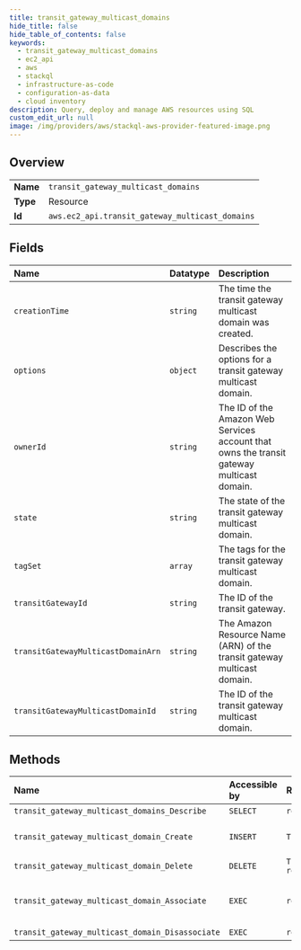 ```yaml
---
title: transit_gateway_multicast_domains
hide_title: false
hide_table_of_contents: false
keywords:
  - transit_gateway_multicast_domains
  - ec2_api
  - aws    
  - stackql
  - infrastructure-as-code
  - configuration-as-data
  - cloud inventory
description: Query, deploy and manage AWS resources using SQL
custom_edit_url: null
image: /img/providers/aws/stackql-aws-provider-featured-image.png
---
```

  
    

## Overview
<table><tbody>
<tr><td><b>Name</b></td><td><code>transit_gateway_multicast_domains</code></td></tr>
<tr><td><b>Type</b></td><td>Resource</td></tr>
<tr><td><b>Id</b></td><td><code>aws.ec2_api.transit_gateway_multicast_domains</code></td></tr>
</tbody></table>

## Fields
| Name | Datatype | Description |
|:-----|:---------|:------------|
| `creationTime` | `string` | The time the transit gateway multicast domain was created. |
| `options` | `object` | Describes the options for a transit gateway multicast domain. |
| `ownerId` | `string` |  The ID of the Amazon Web Services account that owns the transit gateway multicast domain. |
| `state` | `string` | The state of the transit gateway multicast domain. |
| `tagSet` | `array` | The tags for the transit gateway multicast domain. |
| `transitGatewayId` | `string` | The ID of the transit gateway. |
| `transitGatewayMulticastDomainArn` | `string` | The Amazon Resource Name (ARN) of the transit gateway multicast domain. |
| `transitGatewayMulticastDomainId` | `string` | The ID of the transit gateway multicast domain. |
## Methods
| Name | Accessible by | Required Params | Description |
|:-----|:--------------|:----------------|:------------|
| `transit_gateway_multicast_domains_Describe` | `SELECT` | `region` | Describes one or more transit gateway multicast domains. |
| `transit_gateway_multicast_domain_Create` | `INSERT` | `TransitGatewayId, region` | &lt;p&gt;Creates a multicast domain using the specified transit gateway.&lt;/p&gt; &lt;p&gt;The transit gateway must be in the available state before you create a domain. Use &lt;a href="https://docs.aws.amazon.com/AWSEC2/latest/APIReference/API_DescribeTransitGateways.html"&gt;DescribeTransitGateways&lt;/a&gt; to see the state of transit gateway.&lt;/p&gt; |
| `transit_gateway_multicast_domain_Delete` | `DELETE` | `TransitGatewayMulticastDomainId, region` | Deletes the specified transit gateway multicast domain. |
| `transit_gateway_multicast_domain_Associate` | `EXEC` | `region` | &lt;p&gt;Associates the specified subnets and transit gateway attachments with the specified transit gateway multicast domain.&lt;/p&gt; &lt;p&gt;The transit gateway attachment must be in the available state before you can add a resource. Use &lt;a href="https://docs.aws.amazon.com/AWSEC2/latest/APIReference/API_DescribeTransitGatewayAttachments.html"&gt;DescribeTransitGatewayAttachments&lt;/a&gt; to see the state of the attachment.&lt;/p&gt; |
| `transit_gateway_multicast_domain_Disassociate` | `EXEC` | `region` | Disassociates the specified subnets from the transit gateway multicast domain.  |
